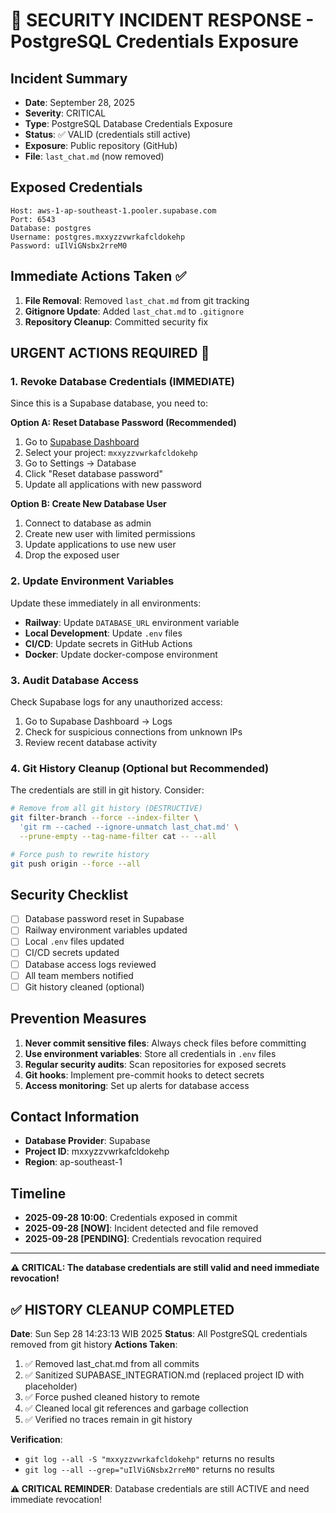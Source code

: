 # 🚨 SECURITY INCIDENT RESPONSE - PostgreSQL Credentials Exposure

## Incident Summary
- **Date**: September 28, 2025
- **Severity**: CRITICAL
- **Type**: PostgreSQL Database Credentials Exposure
- **Status**: ✅ VALID (credentials still active)
- **Exposure**: Public repository (GitHub)
- **File**: `last_chat.md` (now removed)

## Exposed Credentials
```
Host: aws-1-ap-southeast-1.pooler.supabase.com
Port: 6543
Database: postgres
Username: postgres.mxxyzzvwrkafcldokehp
Password: uIlViGNsbx2rreM0
```

## Immediate Actions Taken ✅
1. **File Removal**: Removed `last_chat.md` from git tracking
2. **Gitignore Update**: Added `last_chat.md` to `.gitignore`
3. **Repository Cleanup**: Committed security fix

## URGENT ACTIONS REQUIRED 🚨

### 1. Revoke Database Credentials (IMMEDIATE)
Since this is a Supabase database, you need to:

**Option A: Reset Database Password (Recommended)**
1. Go to [Supabase Dashboard](https://supabase.com/dashboard)
2. Select your project: `mxxyzzvwrkafcldokehp`
3. Go to Settings → Database
4. Click "Reset database password"
5. Update all applications with new password

**Option B: Create New Database User**
1. Connect to database as admin
2. Create new user with limited permissions
3. Update applications to use new user
4. Drop the exposed user

### 2. Update Environment Variables
Update these immediately in all environments:
- **Railway**: Update `DATABASE_URL` environment variable
- **Local Development**: Update `.env` files
- **CI/CD**: Update secrets in GitHub Actions
- **Docker**: Update docker-compose environment

### 3. Audit Database Access
Check Supabase logs for any unauthorized access:
1. Go to Supabase Dashboard → Logs
2. Check for suspicious connections from unknown IPs
3. Review recent database activity

### 4. Git History Cleanup (Optional but Recommended)
The credentials are still in git history. Consider:
```bash
# Remove from all git history (DESTRUCTIVE)
git filter-branch --force --index-filter \
  'git rm --cached --ignore-unmatch last_chat.md' \
  --prune-empty --tag-name-filter cat -- --all

# Force push to rewrite history
git push origin --force --all
```

## Security Checklist
- [ ] Database password reset in Supabase
- [ ] Railway environment variables updated
- [ ] Local `.env` files updated
- [ ] CI/CD secrets updated
- [ ] Database access logs reviewed
- [ ] All team members notified
- [ ] Git history cleaned (optional)

## Prevention Measures
1. **Never commit sensitive files**: Always check files before committing
2. **Use environment variables**: Store all credentials in `.env` files
3. **Regular security audits**: Scan repositories for exposed secrets
4. **Git hooks**: Implement pre-commit hooks to detect secrets
5. **Access monitoring**: Set up alerts for database access

## Contact Information
- **Database Provider**: Supabase
- **Project ID**: mxxyzzvwrkafcldokehp
- **Region**: ap-southeast-1

## Timeline
- **2025-09-28 10:00**: Credentials exposed in commit
- **2025-09-28 [NOW]**: Incident detected and file removed
- **2025-09-28 [PENDING]**: Credentials revocation required

---
**⚠️ CRITICAL: The database credentials are still valid and need immediate revocation!**

## ✅ HISTORY CLEANUP COMPLETED

**Date**: Sun Sep 28 14:23:13 WIB 2025
**Status**: All PostgreSQL credentials removed from git history
**Actions Taken**:
1. ✅ Removed last_chat.md from all commits
2. ✅ Sanitized SUPABASE_INTEGRATION.md (replaced project ID with placeholder)
3. ✅ Force pushed cleaned history to remote
4. ✅ Cleaned local git references and garbage collection
5. ✅ Verified no traces remain in git history

**Verification**: 
- `git log --all -S "mxxyzzvwrkafcldokehp"` returns no results
- `git log --all --grep="uIlViGNsbx2rreM0"` returns no results

**⚠️ CRITICAL REMINDER**: Database credentials are still ACTIVE and need immediate revocation!
